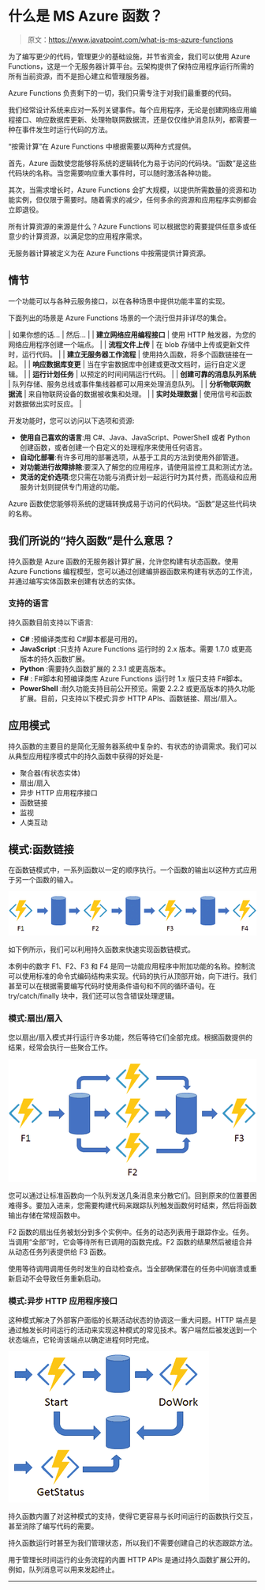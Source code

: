 # 什么是 MS Azure 函数？

> 原文：<https://www.javatpoint.com/what-is-ms-azure-functions>

为了编写更少的代码，管理更少的基础设施，并节省资金，我们可以使用 Azure Functions，这是一个无服务器计算平台。云架构提供了保持应用程序运行所需的所有当前资源，而不是担心建立和管理服务器。

Azure Functions 负责剩下的一切，我们只需专注于对我们最重要的代码。

我们经常设计系统来应对一系列关键事件。每个应用程序，无论是创建网络应用编程接口、响应数据库更新、处理物联网数据流，还是仅仅维护消息队列，都需要一种在事件发生时运行代码的方法。

“按需计算”在 Azure Functions 中根据需要以两种方式提供。

首先，Azure 函数使您能够将系统的逻辑转化为易于访问的代码块。“函数”是这些代码块的名称。当您需要响应重大事件时，可以随时激活各种功能。

其次，当需求增长时，Azure Functions 会扩大规模，以提供所需数量的资源和功能实例，但仅限于需要时。随着需求的减少，任何多余的资源和应用程序实例都会立即退役。

所有计算资源的来源是什么？Azure Functions 可以根据您的需要提供任意多或任意少的计算资源，以满足您的应用程序需求。

无服务器计算被定义为在 Azure Functions 中按需提供计算资源。

## 情节

一个功能可以与各种云服务接口，以在各种场景中提供功能丰富的实现。

下面列出的场景是 Azure Functions 场景的一个流行但并非详尽的集合。

| 如果你想的话... | 然后... |
| **建立网络应用编程接口** | 使用 HTTP 触发器，为您的网络应用程序创建一个端点。 |
| **流程文件上传** | 在 blob 存储中上传或更新文件时，运行代码。 |
| **建立无服务器工作流程** | 使用持久函数，将多个函数链接在一起。 |
| **响应数据库变更** | 当在宇宙数据库中创建或更改文档时，运行自定义逻辑。 |
| **运行计划任务** | 以预定的时间间隔运行代码。 |
| **创建可靠的消息队列系统** | 队列存储、服务总线或事件集线器都可以用来处理消息队列。 |
| **分析物联网数据流** | 来自物联网设备的数据被收集和处理。 |
| **实时处理数据** | 使用信号和函数对数据做出实时反应。 |

开发功能时，您可以访问以下选项和资源:

*   **使用自己喜欢的语言**:用 C#、Java、JavaScript、PowerShell 或者 Python 创建函数，或者创建一个自定义的处理程序来使用任何语言。
*   **自动化部署**:有许多可用的部署选项，从基于工具的方法到使用外部管道。
*   **对功能进行故障排除**:要深入了解您的应用程序，请使用监控工具和测试方法。
*   **灵活的定价选项**:您只需在功能与消费计划一起运行时为其付费，而高级和应用服务计划则提供专门用途的功能。

Azure 函数使您能够将系统的逻辑转换成易于访问的代码块。“函数”是这些代码块的名称。

## 我们所说的“持久函数”是什么意思？

持久函数是 Azure 函数的无服务器计算扩展，允许您构建有状态函数。使用 Azure Functions 编程模型，您可以通过创建编排器函数来构建有状态的工作流，并通过编写实体函数来创建有状态的实体。

### 支持的语言

持久函数目前支持以下语言:

*   **C#** :预编译类库和 C#脚本都是可用的。
*   **JavaScript** :只支持 Azure Functions 运行时的 2.x 版本。需要 1.7.0 或更高版本的持久函数扩展。
*   **Python** :需要持久函数扩展的 2.3.1 或更高版本。
*   **F#** : F#脚本和预编译类库 Azure Functions 运行时 1.x 版只支持 F#脚本。
*   **PowerShell** :耐久功能支持目前公开预览。需要 2.2.2 或更高版本的持久功能扩展。目前，只支持以下模式:异步 HTTP APIs、函数链接、扇出/扇入。

## 应用模式

持久函数的主要目的是简化无服务器系统中复杂的、有状态的协调需求。我们可以从典型应用程序模式中的持久函数中获得的好处是-

*   聚合器(有状态实体)
*   扇出/扇入
*   异步 HTTP 应用程序接口
*   函数链接
*   监视
*   人类互动

## 模式:函数链接

在函数链模式中，一系列函数以一定的顺序执行。一个函数的输出以这种方式应用于另一个函数的输入。

![What is MS Azure Functions](img/69cb8250da6b63e3c74c31f4082b7fa6.png)

如下例所示，我们可以利用持久函数来快速实现函数链模式。

本例中的数字 F1、F2、F3 和 F4 是同一功能应用程序中附加功能的名称。控制流可以使用标准的命令式编码结构来实现。代码的执行从顶部开始，向下进行。我们甚至可以在根据需要编写代码时使用条件语句和不同的循环语句。在 try/catch/finally 块中，我们还可以包含错误处理逻辑。

### 模式:扇出/扇入

您以扇出/扇入模式并行运行许多功能，然后等待它们全部完成。根据函数提供的结果，经常会执行一些聚合工作。

![What is MS Azure Functions](img/ab317f02cd01da3ab06779d9b0cd719f.png)

您可以通过让标准函数向一个队列发送几条消息来分散它们。回到原来的位置要困难得多。要加入进来，您需要构建代码来跟踪队列触发函数何时结束，然后将函数输出存储在常规函数中。

F2 函数的扇出任务被划分到多个实例中。任务的动态列表用于跟踪作业。任务。当调用“全部”时，它会等待所有已调用的函数完成。F2 函数的结果然后被组合并从动态任务列表提供给 F3 函数。

使用等待调用调用任务时发生的自动检查点。当全部确保潜在的任务中间崩溃或重新启动不会导致任务重新启动。

### 模式:异步 HTTP 应用程序接口

这种模式解决了外部客户面临的长期活动状态的协调这一重大问题。HTTP 端点是通过触发长时间运行的活动来实现这种模式的常见技术。客户端然后被发送到一个状态端点，它轮询该端点以确定进程何时完成。

![What is MS Azure Functions](img/cffc8c75ba680264043de95df7d1f474.png)

持久函数内置了对这种模式的支持，使得它更容易与长时间运行的函数执行交互，甚至消除了编写代码的需要。

持久函数运行时甚至为我们管理状态，所以我们不需要创建自己的状态跟踪方法。

用于管理长时间运行的业务流程的内置 HTTP APIs 是通过持久函数扩展公开的。例如，队列消息可以用来发起终止。

* * *